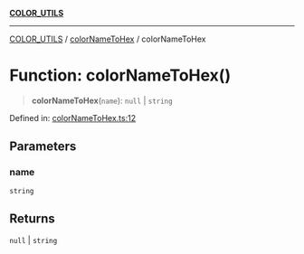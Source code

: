 [**COLOR_UTILS**](../../README.md)

***

[COLOR_UTILS](../../README.md) / [colorNameToHex](../README.md) / colorNameToHex

# Function: colorNameToHex()

> **colorNameToHex**(`name`): `null` \| `string`

Defined in: [colorNameToHex.ts:12](https://github.com/dailker/everyutil-js/blob/b3e269da55b7d96c15eb37e98c5c4f6b94f05f6f/src/color/colorNameToHex.ts#L12)

## Parameters

### name

`string`

## Returns

`null` \| `string`

